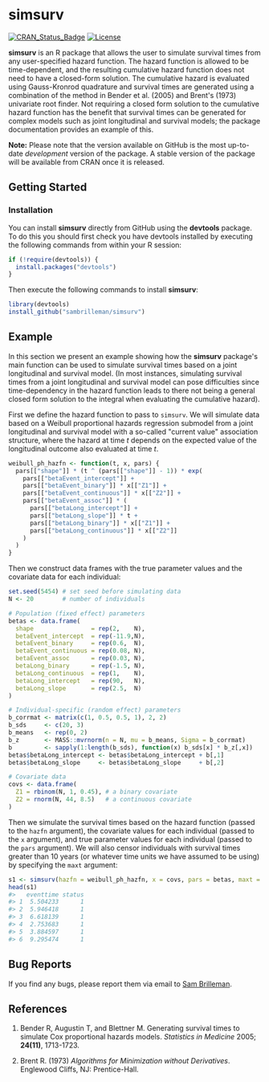 
<!-- README.md is generated from README.Rmd. Please edit that file -->
simsurv
=======

[![CRAN\_Status\_Badge](http://www.r-pkg.org/badges/version/simsurv)](http://www.r-pkg.org/pkg/simsurv) [![License](https://img.shields.io/badge/License-GPL%20%28%3E=%203%29-brightgreen.svg)](http://www.gnu.org/licenses/gpl-3.0.html)

**simsurv** is an R package that allows the user to simulate survival times from any user-specified hazard function. The hazard function is allowed to be time-dependent, and the resulting cumulative hazard function does not need to have a closed-form solution. The cumulative hazard is evaluated using Gauss-Kronrod quadrature and survival times are generated using a combination of the method in Bender et al. (2005) and Brent's (1973) univariate root finder. Not requiring a closed form solution to the cumulative hazard function has the benefit that survival times can be generated for complex models such as joint longitudinal and survival models; the package documentation provides an example of this.

**Note:** Please note that the version available on GitHub is the most up-to-date *development* version of the package. A stable version of the package will be available from CRAN once it is released.

Getting Started
---------------

### Installation

You can install **simsurv** directly from GitHub using the **devtools** package. To do this you should first check you have devtools installed by executing the following commands from within your R session:

``` r
if (!require(devtools)) {
  install.packages("devtools")
}
```

Then execute the following commands to install **simsurv**:

``` r
library(devtools)
install_github("sambrilleman/simsurv")
```

Example
-------

In this section we present an example showing how the **simsurv** package's main function can be used to simulate survival times based on a joint longitudinal and survival model. (In most instances, simulating survival times from a joint longitudinal and survival model can pose difficulties since time-dependency in the hazard function leads to there not being a general closed form solution to the integral when evaluating the cumulative hazard).

First we define the hazard function to pass to `simsurv`. We will simulate data based on a Weibull proportional hazards regression submodel from a joint longitudinal and survival model with a so-called "current value" association structure, where the hazard at time *t* depends on the expected value of the longitudinal outcome also evaluated at time *t*.

``` r
weibull_ph_hazfn <- function(t, x, pars) {
  pars[["shape"]] * (t ^ (pars[["shape"]] - 1)) * exp(
    pars[["betaEvent_intercept"]] +
    pars[["betaEvent_binary"]] * x[["Z1"]] +
    pars[["betaEvent_continuous"]] * x[["Z2"]] +
    pars[["betaEvent_assoc"]] * (
      pars[["betaLong_intercept"]] +
      pars[["betaLong_slope"]] * t +
      pars[["betaLong_binary"]] * x[["Z1"]] +
      pars[["betaLong_continuous"]] * x[["Z2"]]
    )
  )
}
```

Then we construct data frames with the true parameter values and the covariate data for each individual:

``` r
set.seed(5454) # set seed before simulating data
N <- 20        # number of individuals

# Population (fixed effect) parameters
betas <- data.frame(
  shape                = rep(2,    N),
  betaEvent_intercept  = rep(-11.9,N),
  betaEvent_binary     = rep(0.6,  N),
  betaEvent_continuous = rep(0.08, N),
  betaEvent_assoc      = rep(0.03, N),
  betaLong_binary      = rep(-1.5, N),
  betaLong_continuous  = rep(1,    N),
  betaLong_intercept   = rep(90,   N),
  betaLong_slope       = rep(2.5,  N)
)

# Individual-specific (random effect) parameters
b_corrmat <- matrix(c(1, 0.5, 0.5, 1), 2, 2)
b_sds     <- c(20, 3)
b_means   <- rep(0, 2)
b_z       <- MASS::mvrnorm(n = N, mu = b_means, Sigma = b_corrmat)
b         <- sapply(1:length(b_sds), function(x) b_sds[x] * b_z[,x])
betas$betaLong_intercept <- betas$betaLong_intercept + b[,1]
betas$betaLong_slope     <- betas$betaLong_slope     + b[,2]

# Covariate data
covs <- data.frame(
  Z1 = rbinom(N, 1, 0.45), # a binary covariate
  Z2 = rnorm(N, 44, 8.5)   # a continuous covariate
)
```

Then we simulate the survival times based on the hazard function (passed to the `hazfn` argument), the covariate values for each individual (passed to the `x` argument), and true parameter values for each individual (passed to the `pars` argument). We will also censor individuals with survival times greater than 10 years (or whatever time units we have assumed to be using) by specifying the `maxt` argument:

``` r
s1 <- simsurv(hazfn = weibull_ph_hazfn, x = covs, pars = betas, maxt = 10)
head(s1)
#>   eventtime status
#> 1  5.504233      1
#> 2  5.946418      1
#> 3  6.618139      1
#> 4  2.753683      1
#> 5  3.884597      1
#> 6  9.295474      1
```

Bug Reports
-----------

If you find any bugs, please report them via email to [Sam Brilleman](mailto:sam.brilleman@monash.edu).

References
----------

1.  Bender R, Augustin T, and Blettner M. Generating survival times to simulate Cox proportional hazards models. *Statistics in Medicine* 2005; **24(11)**, 1713-1723.

2.  Brent R. (1973) *Algorithms for Minimization without Derivatives*. Englewood Cliffs, NJ: Prentice-Hall.
